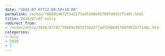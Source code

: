 ```yaml
---
date: "2018-07-07T12:00:50+10:00"
permalink: /notes/f8669c9072f342277adf298691709f90357f148c.html
title: 2018/07/07 entry
redirect_from:
- /notes/entry/2018/07/07/f8669c9072f342277adf298691709f90357f148c.html
categories:
- July
- 2018
- 7
---
```

